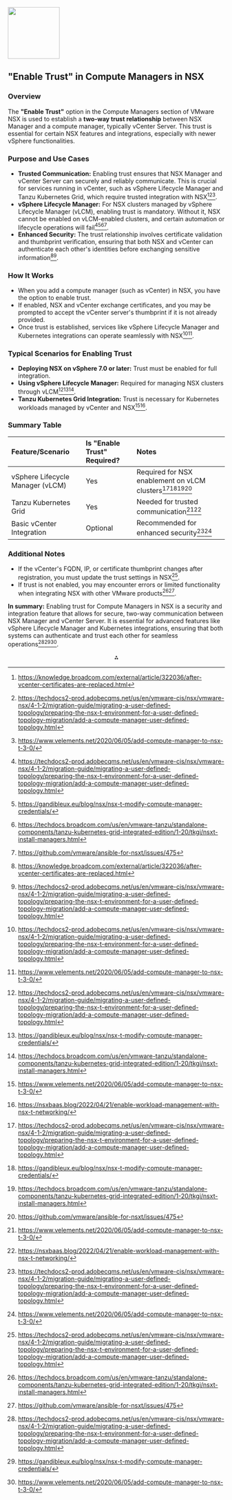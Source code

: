 <img src="https://r2cdn.perplexity.ai/pplx-full-logo-primary-dark%402x.png" class="logo" width="120"/>

## "Enable Trust" in Compute Managers in NSX

### Overview

The **"Enable Trust"** option in the Compute Managers section of VMware NSX is used to establish a **two-way trust relationship** between NSX Manager and a compute manager, typically vCenter Server. This trust is essential for certain NSX features and integrations, especially with newer vSphere functionalities.

### Purpose and Use Cases

- **Trusted Communication:** Enabling trust ensures that NSX Manager and vCenter Server can securely and reliably communicate. This is crucial for services running in vCenter, such as vSphere Lifecycle Manager and Tanzu Kubernetes Grid, which require trusted integration with NSX[^1_1][^1_2][^1_3].
- **vSphere Lifecycle Manager:** For NSX clusters managed by vSphere Lifecycle Manager (vLCM), enabling trust is mandatory. Without it, NSX cannot be enabled on vLCM-enabled clusters, and certain automation or lifecycle operations will fail[^1_2][^1_4][^1_5][^1_6].
- **Enhanced Security:** The trust relationship involves certificate validation and thumbprint verification, ensuring that both NSX and vCenter can authenticate each other's identities before exchanging sensitive information[^1_1][^1_2].

### How It Works

- When you add a compute manager (such as vCenter) in NSX, you have the option to enable trust.
- If enabled, NSX and vCenter exchange certificates, and you may be prompted to accept the vCenter server's thumbprint if it is not already provided.
- Once trust is established, services like vSphere Lifecycle Manager and Kubernetes integrations can operate seamlessly with NSX[^1_2][^1_3].


### Typical Scenarios for Enabling Trust

- **Deploying NSX on vSphere 7.0 or later:** Trust must be enabled for full integration.
- **Using vSphere Lifecycle Manager:** Required for managing NSX clusters through vLCM[^1_2][^1_4][^1_5].
- **Tanzu Kubernetes Grid Integration:** Trust is necessary for Kubernetes workloads managed by vCenter and NSX[^1_3][^1_7].


### Summary Table

| Feature/Scenario | Is "Enable Trust" Required? | Notes |
| :-- | :-- | :-- |
| vSphere Lifecycle Manager (vLCM) | Yes | Required for NSX enablement on vLCM clusters[^1_2][^1_4][^1_5][^1_6] |
| Tanzu Kubernetes Grid | Yes | Needed for trusted communication[^1_3][^1_7] |
| Basic vCenter Integration | Optional | Recommended for enhanced security[^1_2][^1_3] |

### Additional Notes

- If the vCenter's FQDN, IP, or certificate thumbprint changes after registration, you must update the trust settings in NSX[^1_2].
- If trust is not enabled, you may encounter errors or limited functionality when integrating NSX with other VMware products[^1_5][^1_6].

**In summary:**
Enabling trust for Compute Managers in NSX is a security and integration feature that allows for secure, two-way communication between NSX Manager and vCenter Server. It is essential for advanced features like vSphere Lifecycle Manager and Kubernetes integrations, ensuring that both systems can authenticate and trust each other for seamless operations[^1_2][^1_4][^1_3].

<div style="text-align: center">⁂</div>

[^1_1]: https://knowledge.broadcom.com/external/article/322036/after-vcenter-certificates-are-replaced.html

[^1_2]: https://techdocs2-prod.adobecqms.net/us/en/vmware-cis/nsx/vmware-nsx/4-1-2/migration-guide/migrating-a-user-defined-topology/preparing-the-nsx-t-environment-for-a-user-defined-topology-migration/add-a-compute-manager-user-defined-topology.html

[^1_3]: https://www.velements.net/2020/06/05/add-compute-manager-to-nsx-t-3-0/

[^1_4]: https://gandibleux.eu/blog/nsx/nsx-t-modify-compute-manager-credentials/

[^1_5]: https://techdocs.broadcom.com/us/en/vmware-tanzu/standalone-components/tanzu-kubernetes-grid-integrated-edition/1-20/tkgi/nsxt-install-managers.html

[^1_6]: https://github.com/vmware/ansible-for-nsxt/issues/475

[^1_7]: https://nsxbaas.blog/2022/04/21/enable-workload-management-with-nsx-t-networking/

[^1_8]: https://knowledge.broadcom.com/external/article/375169/when-enabling-trust-for-a-compute-manage.html

[^1_9]: https://infohub.delltechnologies.com/l/dell-emc-poweredge-mx-smartfabric-services-and-vmware-nsx-t-data-center-integration-guide/add-vcenter-as-compute-manager-into-vmware-nsx-t-data-center/

[^1_10]: https://infohub.delltechnologies.com/l/dell-networking-smartfabric-services-deployment-for-vmware-nsx-t-3-1-1/add-the-vcenter-as-a-compute-manager-2/

